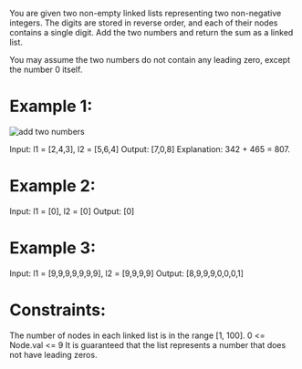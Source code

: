 You are given two non-empty linked lists representing two non-negative integers. The digits are stored in reverse order, and each of their nodes contains a single digit. Add the two numbers and return the sum as a linked list.

You may assume the two numbers do not contain any leading zero, except the number 0 itself.

# Example 1:
![add two numbers](https://assets.leetcode.com/uploads/2020/10/02/addtwonumber1.jpg "add two numbers")

Input: l1 = [2,4,3], l2 = [5,6,4]
Output: [7,0,8]
Explanation: 342 + 465 = 807.


# Example 2:
Input: l1 = [0], l2 = [0]
Output: [0]

# Example 3:
Input: l1 = [9,9,9,9,9,9,9], l2 = [9,9,9,9]
Output: [8,9,9,9,0,0,0,1]
 
# Constraints:
The number of nodes in each linked list is in the range [1, 100].
0 <= Node.val <= 9
It is guaranteed that the list represents a number that does not have leading zeros.